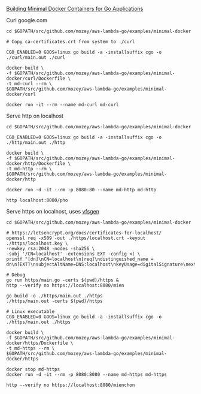 [Building Minimal Docker Containers for Go Applications](https://blog.codeship.com/building-minimal-docker-containers-for-go-applications/)

Curl google.com

    cd $GOPATH/src/github.com/mozey/aws-lambda-go/examples/minimal-docker
    
    # Copy ca-certificates.crt from system to ./curl
    
    CGO_ENABLED=0 GOOS=linux go build -a -installsuffix cgo -o ./curl/main.out ./curl
    
    docker build \
    -f $GOPATH/src/github.com/mozey/aws-lambda-go/examples/minimal-docker/curl/Dockerfile \
    -t md-curl --rm \
    $GOPATH/src/github.com/mozey/aws-lambda-go/examples/minimal-docker/curl
    
    docker run -it --rm --name md-curl md-curl
    
Serve http on localhost

    cd $GOPATH/src/github.com/mozey/aws-lambda-go/examples/minimal-docker

    CGO_ENABLED=0 GOOS=linux go build -a -installsuffix cgo -o ./http/main.out ./http
    
    docker build \
    -f $GOPATH/src/github.com/mozey/aws-lambda-go/examples/minimal-docker/http/Dockerfile \
    -t md-http --rm \
    $GOPATH/src/github.com/mozey/aws-lambda-go/examples/minimal-docker/http
    
    docker run -d -it --rm -p 8080:80 --name md-http md-http
    
    http localhost:8080/pho
    
Serve https on localhost,
uses [vfsgen](https://github.com/shurcooL/vfsgen)

    cd $GOPATH/src/github.com/mozey/aws-lambda-go/examples/minimal-docker

    # https://letsencrypt.org/docs/certificates-for-localhost/    
    openssl req -x509 -out ./https/localhost.crt -keyout ./https/localhost.key \
    -newkey rsa:2048 -nodes -sha256 \
    -subj '/CN=localhost' -extensions EXT -config <( \
    printf "[dn]\nCN=localhost\n[req]\ndistinguished_name = dn\n[EXT]\nsubjectAltName=DNS:localhost\nkeyUsage=digitalSignature\nextendedKeyUsage=serverAuth")

    # Debug
    go run https/main.go -certs $(pwd)/https &
    http --verify no https://localhost:8080/mien
    
    go build -o ./https/main.out ./https
    ./https/main.out -certs $(pwd)/https

    # Linux executable
    CGO_ENABLED=0 GOOS=linux go build -a -installsuffix cgo -o ./https/main.out ./https

    docker build \
    -f $GOPATH/src/github.com/mozey/aws-lambda-go/examples/minimal-docker/https/Dockerfile \
    -t md-https --rm \
    $GOPATH/src/github.com/mozey/aws-lambda-go/examples/minimal-docker/https
    
    docker stop md-https
    docker run -d -it --rm -p 8080:8080 --name md-https md-https
    
    http --verify no https://localhost:8080/mienchon